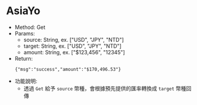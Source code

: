 # AsiaYo
* Method: Get
* Params:
	* source: String, ex. ["USD", "JPY", "NTD"]
	* target: String, ex. ["USD", "JPY", "NTD"]
	* amount: String, ex. ["$123,456", "12345"]
* Return:
	```
	{"msg":"success","amount":"$170,496.53"}
	```
* 功能說明:
	* 透過 `Get` 給予 `source` 幣種，會根據預先提供的匯率轉換成 `target` 幣種回傳